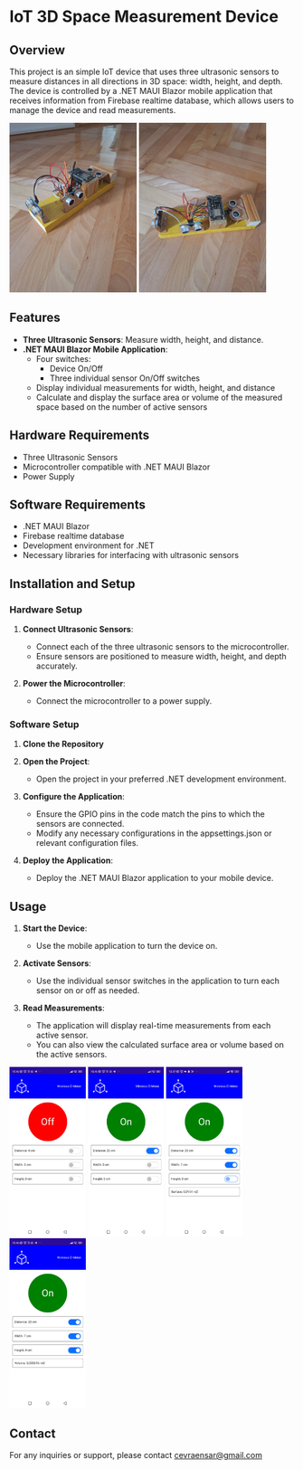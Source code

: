 # IoT 3D Space Measurement Device

## Overview

This project is an simple IoT device that uses three ultrasonic sensors to measure distances in all directions in 3D space: width, height, and depth. The device is controlled by a .NET MAUI Blazor mobile application that receives information from Firebase realtime database, which allows users to manage the device and read measurements.
<div display:flex>
  <img src="images/Device_picture_2.jpg" height="300px"/>
  <img src="images/Device_picture_3.jpg" height="300px"/>
</div>

## Features

- **Three Ultrasonic Sensors**: Measure width, height, and distance.
- **.NET MAUI Blazor Mobile Application**: 
  - Four switches: 
    - Device On/Off
    - Three individual sensor On/Off switches
  - Display individual measurements for width, height, and distance
  - Calculate and display the surface area or volume of the measured space based on the number of active sensors

## Hardware Requirements

- Three Ultrasonic Sensors
- Microcontroller compatible with .NET MAUI Blazor 
- Power Supply

## Software Requirements

- .NET MAUI Blazor
- Firebase realtime database
- Development environment for .NET 
- Necessary libraries for interfacing with ultrasonic sensors

## Installation and Setup

### Hardware Setup

1. **Connect Ultrasonic Sensors**:
    - Connect each of the three ultrasonic sensors to the microcontroller.
    - Ensure sensors are positioned to measure width, height, and depth accurately.

2. **Power the Microcontroller**:
    - Connect the microcontroller to a power supply.

### Software Setup

1. **Clone the Repository**
    
2. **Open the Project**:
    - Open the project in your preferred .NET development environment.

3. **Configure the Application**:
    - Ensure the GPIO pins in the code match the pins to which the sensors are connected.
    - Modify any necessary configurations in the appsettings.json or relevant configuration files.

4. **Deploy the Application**:
    - Deploy the .NET MAUI Blazor application to your mobile device.

## Usage

1. **Start the Device**:
    - Use the mobile application to turn the device on.

2. **Activate Sensors**:
    - Use the individual sensor switches in the application to turn each sensor on or off as needed.

3. **Read Measurements**:
    - The application will display real-time measurements from each active sensor.
    - You can also view the calculated surface area or volume based on the active sensors.
<div display:flex>
  <img src="images/Application_screenshot_0.jpg" height="300px"/>
  <img src="images/Application_screenshot_1.jpg" height="300px"/>
  <img src="images/Application_screenshot_2.jpg" height="300px"/>
  <img src="images/Application_screenshot_3.jpg" height="300px"/>
</div>



## Contact

For any inquiries or support, please contact cevraensar@gmail.com
